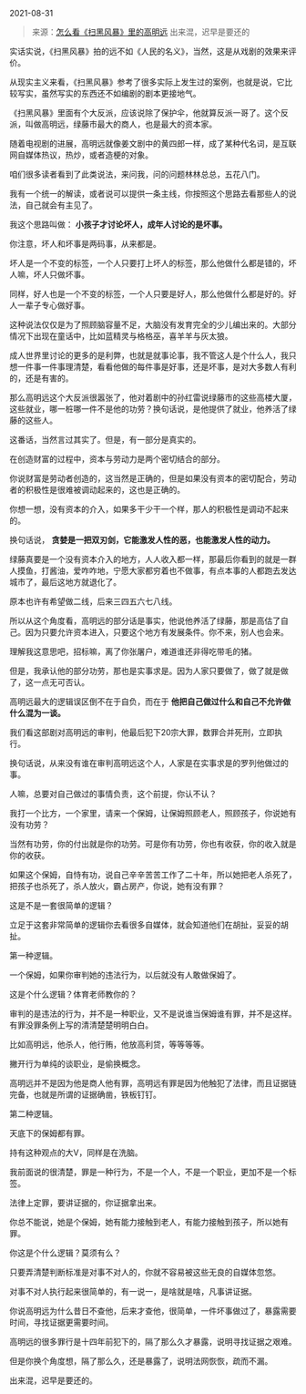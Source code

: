 2021-08-31

> 来源：[怎么看《扫黑风暴》里的高明远](http://mp.weixin.qq.com/s?__biz=MzU3NDc5Nzc0NQ==&mid=2247506434&idx=1&sn=f2d95944b14d6fbdb4acd9f5e6757dd6&chksm=fd2e78dcca59f1ca51b71233ac4e51788be1436951a21479ee00f41a3b8b72bf5f3c598480ff&scene=27#wechat_redirect)
> 出来混，迟早是要还的

实话实说，《扫黑风暴》拍的远不如《人民的名义》，当然，这是从戏剧的效果来评价。  

  

从现实主义来看，《扫黑风暴》参考了很多实际上发生过的案例，也就是说，它比较写实，虽然写实的东西还不如编剧的剧本更接地气。

  

《扫黑风暴》里面有个大反派，应该说除了保护伞，他就算反派一哥了。这个反派，叫做高明远，绿藤市最大的商人，也是最大的资本家。

  

随着电视剧的进展，高明远就像姜文剧中的黄四郎一样，成了某种代名词，是互联网自媒体热议，热炒，或者造梗的对象。  

  

咱们很多读者看到了此类说法，来问我，问的问题林林总总，五花八门。  

  

我有一个统一的解读，或者说可以提供一条主线，你按照这个思路去看那些人的说法，自己就会有主见了。  

  

我这个思路叫做： **小孩子才讨论坏人，成年人讨论的是坏事。**  

  

你注意，坏人和坏事是两码事，从来都是。  

  

坏人是一个不变的标签，一个人只要打上坏人的标签，那么他做什么都是错的，坏人嘛，坏人只做坏事。  

  

同样，好人也是一个不变的标签，一个人只要是好人，那么他做什么都是好的。好人一辈子专心做好事。

  

这种说法仅仅是为了照顾脑容量不足，大脑没有发育完全的少儿编出来的。大部分情况下出现在童话中，比如蓝精灵与格格巫，喜羊羊与灰太狼。

  

成人世界里讨论的更多的是利弊，也就是就事论事，我不管这人是个什么人，我只想一件事一件事理清楚，看看他做的每件事是好事，还是坏事，是对大多数人有利的，还是有害的。  

  

那么高明远这个大反派很嚣张了，他对着剧中的孙红雷说绿藤市的这些高楼大厦，这些就业，哪一桩哪一件不是他的功劳？换句话说，是他提供了就业，他养活了绿藤的这些人。  

  

这番话，当然言过其实了。但是，有一部分是真实的。  

  

在创造财富的过程中，资本与劳动力是两个密切结合的部分。  

  

你说财富是劳动者创造的，这当然是正确的，但是如果没有资本的密切配合，劳动者的积极性是很难被调动起来的，这也是正确的。

  

你想一想，没有资本的介入，如果多干少干一个样，那人的积极性是调动不起来的。  

  

换句话说， **贪婪是一把双刃剑，它能激发人性的恶，也能激发人性的动力。**

  

绿藤真要是一个没有资本介入的地方，人人收入都一样，那最后你看到的就是一群人摸鱼，打酱油，爱咋咋地，宁愿大家都穷着也不做事，有点本事的人都跑去发达城市了，最后这地方就退化了。  

  

原本也许有希望做二线，后来三四五六七八线。

  

所以从这个角度看，高明远的部分话是事实，他说他养活了绿藤，那是高估了自己。因为只要允许资本进入，只要这个地方有发展条件。你不来，别人也会来。

  

理解我这意思吧，招标嘛，离了你张屠户，难道谁还非得吃带毛的猪。

  

但是，我承认他的部分功劳，那也是实事求是。因为人家只要做了，做了就是做了，这一点无可否认。  

  

高明远最大的逻辑误区倒不在于自负，而在于 **他把自己做过什么和自己不允许做什么混为一谈。**  

  

我们看这部剧对高明远的审判，他最后犯下20宗大罪，数罪合并死刑，立即执行。  

  

换句话说，从来没有谁在审判高明远这个人，人家是在实事求是的罗列他做过的事。  

  

人嘛，总要对自己做过的事情负责，这个前提，你认不认？  

  

我打一个比方，一个家里，请来一个保姆，让保姆照顾老人，照顾孩子，你说她有没有功劳？  

  

当然有功劳，你的付出就是你的功劳。可是你有功劳，你也有收获，你的收入就是你的收获。  

  

如果这个保姆，自恃有功，说自己辛辛苦苦工作了二十年，所以她把老人杀死了，把孩子也杀死了，杀人放火，霸占房产，你说，她有没有罪？  

  

这是不是一套很简单的逻辑？  

  

立足于这套非常简单的逻辑你去看很多自媒体，就会知道他们在胡扯，妥妥的胡扯。  

  

第一种逻辑。  

  

一个保姆，如果你审判她的违法行为，以后就没有人敢做保姆了。

  

这是个什么逻辑？体育老师教你的？

  

审判的是违法的行为，并不是一种职业，又不是说谁当保姆谁有罪，并不是这样。有罪没罪条例上写的清清楚楚明明白白。  

  

比如高明远，他杀人，他行贿，他放高利贷，等等等等。

  

撇开行为单纯的谈职业，是偷换概念。  

  

高明远并不是因为他是商人他有罪，高明远有罪是因为他触犯了法律，而且证据链完备，也就是所谓的证据确凿，铁板钉钉。  

  

第二种逻辑。  

  

天底下的保姆都有罪。  

  

持有这种观点的大V，同样是在洗脑。

  

我前面说的很清楚，罪是一种行为，不是一个人，不是一个职业，更加不是一个标签。  

  

法律上定罪，要讲证据的，你证据拿出来。

  

你总不能说，她是个保姆，她有能力接触到老人，有能力接触到孩子，所以她有罪。

  

你这是个什么逻辑？莫须有么？  

  

只要弄清楚判断标准是对事不对人的，你就不容易被这些无良的自媒体忽悠。

  

对事不对人执行起来很简单的，有一说一，是啥就是啥，凡事讲证据。  

  

你说高明远为什么昔日不查他，后来才查他，很简单，一件坏事做过了，暴露需要时间，寻找证据更需要时间。

  

高明远的很多罪行是十四年前犯下的，隔了那么久才暴露，说明寻找证据之艰难。

  

但是你换个角度想，隔了那么久，还是暴露了，说明法网恢恢，疏而不漏。

  

出来混，迟早是要还的。

